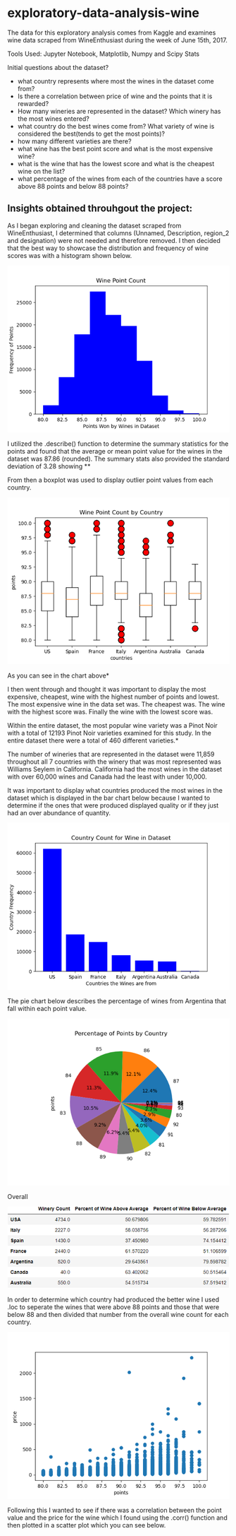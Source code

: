 # exploratory-data-analysis-wine
The data for this exploratory analysis comes from Kaggle and examines wine data scraped from WineEnthusiast during the week of June 15th, 2017.

Tools Used: Jupyter Notebook, Matplotlib, Numpy and Scipy Stats

Initial questions about the dataset?
* what country represents where most the wines in the dataset come from?
* Is there a correlation between price of wine and the points that it is rewarded?
* How many wineries are represented in the dataset? Which winery has the most wines entered?
* what country do the best wines come from? What variety of wine is considered the best(tends to get the most points)?
* how many different varieties are there?
* what wine has the best point score and what is the most expensive wine?
* what is the wine that has the lowest score and what is the cheapest wine on the list?
* what percentage of the wines from each of the countries have a score above 88 points and below 88 points? 
 
## Insights obtained throuhgout the project:

As I began exploring and cleaning the dataset scraped from WineEnthusiast, I determined that columns (Unnamed, Description, region_2 and designation) were not needed and therefore removed. I then decided that the best way to showcase the distribution and frequency of wine scores was with a histogram shown below.

![Image](https://github.com/cjbeimfohr13/exploratory-data-analysis-wine/blob/7b541ac0f69f69b90fd9a1a2d835e1d03385fa85/Images/histogram_points.png)

I utilized the .describe() function to determine the summary statistics for the points and found that the average or mean point value for the wines in the dataset was 87.86 (rounded). The summary stats also provided the standard deviation of 3.28 showing **

From then a boxplot was used to display outlier point values from each country. 

![image](Images/boxplot_points.png)

As you can see in the chart above*

I then went through and thought it was important to display the most expensive, cheapest, wine with the highest number of points and lowest. The most expensive wine in the data set was. The cheapest was. The wine with the highest score was. Finally the wine with the lowest score was.

Within the entire dataset, the most popular wine variety was a Pinot Noir with a total of 12193 Pinot Noir varieties examined for this study. In the entire dataset there were a total of 460 different varieties.*

The number of wineries that are represented in the dataset were 11,859 throughout all 7 countries with the winery that was most represented was Williams Seylem in California. California had the most wines in the dataset with over 60,000 wines and Canada had the least with under 10,000.

It was important to display what countries produced the most wines in the dataset which is displayed in the bar chart below because I wanted to determine if the ones that were produced displayed quality or if they just had an over abundance of quantity.

![image](Images/barchar_country.png)

The pie chart below describes the percentage of wines from Argentina that fall within each point value.

![image](Images/piechart_argentina.png)

Overall 

![image](Images/dataframe.png)

In order to determine which country had produced the better wine I used .loc to seperate the wines that were above 88 points and those that were below 88 and then divided that number from the overall wine count for each country.  

![image](Images/scatterplot.png)

Following this I wanted to see if there was a correlation between the point value and the price for the wine which I found using the .corr() function and then plotted in a scatter plot which you can see below. 

 


